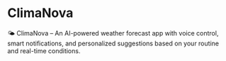 # ClimaNova
🌤️ ClimaNova – An AI-powered weather forecast app with voice control, smart notifications, and personalized suggestions based on your routine and real-time conditions.
